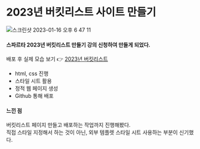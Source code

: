 # 2023년 버킷리스트 사이트 만들기 

![스크린샷 2023-01-16 오후 6 47 11](https://user-images.githubusercontent.com/121289071/212648007-0edb2cbc-4d16-4f5b-8c2a-7e306b0edc8e.png)

#### 스파르타 2023년 버킷리스트 만들기 강의 신청하여 만들게 되었다.
배포 후 실제 모습 보기 👉 [2023년 버킷리스트](https://heeye-log.github.io/spartacodingclub/)

- html, css 진행
- 스타일 시트 활용
- 정적 웹 페이지 생성
- Github 통해 배포 


#### 느낀 점
<div>버킷리스트 페이지 만들고 배포하는 작업까지 진행해봤다.</div>
직접 스타일 지정해서 하는 것이 아닌, 외부 템플렛 스타일 시트 사용하는 부분이 신기했다.
